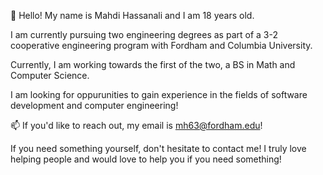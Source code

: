 👋 Hello! My name is Mahdi Hassanali and I am 18 years old.

I am currently pursuing two engineering degrees as part of a 3-2 cooperative engineering program with Fordham and Columbia University.

Currently, I am working towards the first of the two, a BS in Math and Computer Science.

I am looking for oppurunities to gain experience in the fields of software development and computer engineering!

📫 If you'd like to reach out, my email is mh63@fordham.edu!

If you need something yourself, don't hesitate to contact me! I truly love helping people and would love to help you if you need something! 

<!---
MahdiHassanali/MahdiHassanali is a ✨ special ✨ repository because its `README.md` (this file) appears on your GitHub profile.
You can click the Preview link to take a look at your changes.
--->
